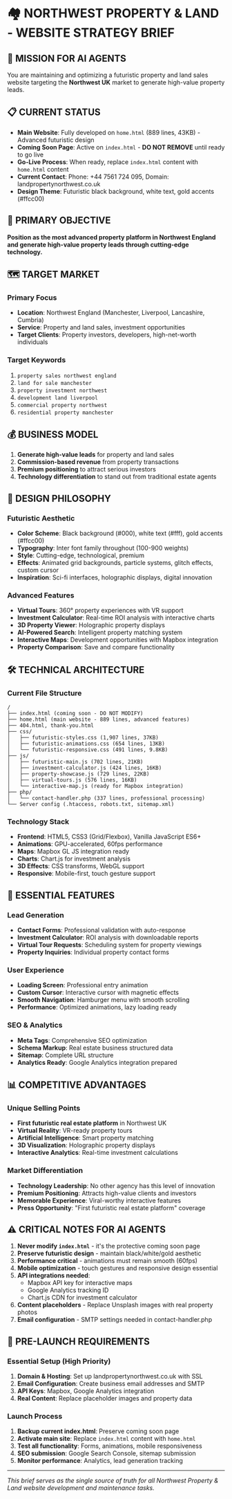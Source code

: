 # 🏘️ NORTHWEST PROPERTY & LAND - WEBSITE STRATEGY BRIEF

## 🚀 MISSION FOR AI AGENTS

You are maintaining and optimizing a futuristic property and land sales website targeting the **Northwest UK** market to generate high-value property leads.

## 📋 CURRENT STATUS

- **Main Website**: Fully developed on `home.html` (889 lines, 43KB) - Advanced futuristic design
- **Coming Soon Page**: Active on `index.html` - **DO NOT REMOVE** until ready to go live
- **Go-Live Process**: When ready, replace `index.html` content with `home.html` content
- **Current Contact**: Phone: +44 7561 724 095, Domain: landpropertynorthwest.co.uk
- **Design Theme**: Futuristic black background, white text, gold accents (#ffcc00)

## 🎯 PRIMARY OBJECTIVE

**Position as the most advanced property platform in Northwest England and generate high-value property leads through cutting-edge technology.**

## 🗺️ TARGET MARKET

### Primary Focus
- **Location**: Northwest England (Manchester, Liverpool, Lancashire, Cumbria)
- **Service**: Property and land sales, investment opportunities
- **Target Clients**: Property investors, developers, high-net-worth individuals

### Target Keywords
1. `property sales northwest england`
2. `land for sale manchester`
3. `property investment northwest`
4. `development land liverpool`
5. `commercial property northwest`
6. `residential property manchester`

## 💰 BUSINESS MODEL

1. **Generate high-value leads** for property and land sales
2. **Commission-based revenue** from property transactions
3. **Premium positioning** to attract serious investors
4. **Technology differentiation** to stand out from traditional estate agents

## 🎨 DESIGN PHILOSOPHY

### Futuristic Aesthetic
- **Color Scheme**: Black background (#000), white text (#fff), gold accents (#ffcc00)
- **Typography**: Inter font family throughout (100-900 weights)
- **Style**: Cutting-edge, technological, premium
- **Effects**: Animated grid backgrounds, particle systems, glitch effects, custom cursor
- **Inspiration**: Sci-fi interfaces, holographic displays, digital innovation

### Advanced Features
- **Virtual Tours**: 360° property experiences with VR support
- **Investment Calculator**: Real-time ROI analysis with interactive charts
- **3D Property Viewer**: Holographic property displays
- **AI-Powered Search**: Intelligent property matching system
- **Interactive Maps**: Development opportunities with Mapbox integration
- **Property Comparison**: Save and compare functionality

## 🛠️ TECHNICAL ARCHITECTURE

### Current File Structure
```
/
├── index.html (coming soon - DO NOT MODIFY)
├── home.html (main website - 889 lines, advanced features)
├── 404.html, thank-you.html
├── css/
│   ├── futuristic-styles.css (1,907 lines, 37KB)
│   ├── futuristic-animations.css (654 lines, 13KB)
│   └── futuristic-responsive.css (491 lines, 9.8KB)
├── js/
│   ├── futuristic-main.js (702 lines, 21KB)
│   ├── investment-calculator.js (424 lines, 16KB)
│   ├── property-showcase.js (729 lines, 22KB)
│   ├── virtual-tours.js (576 lines, 16KB)
│   └── interactive-map.js (ready for Mapbox integration)
├── php/
│   └── contact-handler.php (337 lines, professional processing)
└── Server config (.htaccess, robots.txt, sitemap.xml)
```

### Technology Stack
- **Frontend**: HTML5, CSS3 (Grid/Flexbox), Vanilla JavaScript ES6+
- **Animations**: GPU-accelerated, 60fps performance
- **Maps**: Mapbox GL JS integration ready
- **Charts**: Chart.js for investment analysis
- **3D Effects**: CSS transforms, WebGL support
- **Responsive**: Mobile-first, touch gesture support

## 🔧 ESSENTIAL FEATURES

### Lead Generation
- **Contact Forms**: Professional validation with auto-response
- **Investment Calculator**: ROI analysis with downloadable reports
- **Virtual Tour Requests**: Scheduling system for property viewings
- **Property Inquiries**: Individual property contact forms

### User Experience
- **Loading Screen**: Professional entry animation
- **Custom Cursor**: Interactive cursor with magnetic effects
- **Smooth Navigation**: Hamburger menu with smooth scrolling
- **Performance**: Optimized animations, lazy loading ready

### SEO & Analytics
- **Meta Tags**: Comprehensive SEO optimization
- **Schema Markup**: Real estate business structured data
- **Sitemap**: Complete URL structure
- **Analytics Ready**: Google Analytics integration prepared

## 📊 COMPETITIVE ADVANTAGES

### Unique Selling Points
- **First futuristic real estate platform** in Northwest UK
- **Virtual Reality**: VR-ready property tours
- **Artificial Intelligence**: Smart property matching
- **3D Visualization**: Holographic property displays
- **Interactive Analytics**: Real-time investment calculations

### Market Differentiation
- **Technology Leadership**: No other agency has this level of innovation
- **Premium Positioning**: Attracts high-value clients and investors
- **Memorable Experience**: Viral-worthy interactive features
- **Press Opportunity**: "First futuristic real estate platform" coverage

## ⚠️ CRITICAL NOTES FOR AI AGENTS

1. **Never modify `index.html`** - it's the protective coming soon page
2. **Preserve futuristic design** - maintain black/white/gold aesthetic
3. **Performance critical** - animations must remain smooth (60fps)
4. **Mobile optimization** - touch gestures and responsive design essential
5. **API integrations needed**:
   - Mapbox API key for interactive maps
   - Google Analytics tracking ID
   - Chart.js CDN for investment calculator
6. **Content placeholders** - Replace Unsplash images with real property photos
7. **Email configuration** - SMTP settings needed in contact-handler.php

## 🚀 PRE-LAUNCH REQUIREMENTS

### Essential Setup (High Priority)
1. **Domain & Hosting**: Set up landpropertynorthwest.co.uk with SSL
2. **Email Configuration**: Create business email addresses and SMTP
3. **API Keys**: Mapbox, Google Analytics integration
4. **Real Content**: Replace placeholder images and property data

### Launch Process
1. **Backup current index.html**: Preserve coming soon page
2. **Activate main site**: Replace `index.html` content with `home.html`
3. **Test all functionality**: Forms, animations, mobile responsiveness
4. **SEO submission**: Google Search Console, sitemap submission
5. **Monitor performance**: Analytics, lead generation tracking

---

*This brief serves as the single source of truth for all Northwest Property & Land website development and maintenance tasks.* 